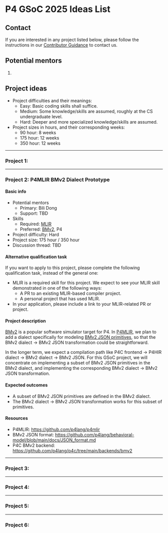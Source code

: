 # P4 GSoC 2025 Ideas List

## Contact

If you are interested in any project listed below, please follow the instructions in our [Contributor Guidance](contributor_guidance.md) to contact us.

## Potential mentors

1.

## Project ideas

- Project difficulties and their meanings:
  - Easy: Basic coding skills shall suffice.
  - Medium: Some knowledge/skills are assumed, roughly at the CS undergraduate level.
  - Hard: Deeper and more specialized knowledge/skills are assumed.
- Project sizes in hours, and their corresponding weeks:
  - 90 hour: 8 weeks
  - 175 hour: 12 weeks
  - 350 hour: 12 weeks

---

### Project 1:

---

### Project 2: P4MLIR BMv2 Dialect Prototype

#### Basic info

- Potential mentors
  - Primary: Bili Dong
  - Support: TBD
- Skills
  - Required: [MLIR](https://mlir.llvm.org/)
  - Preferred: [BMv2](https://github.com/p4lang/behavioral-model), P4
- Project difficulty: Hard
- Project size: 175 hour / 350 hour
- Discussion thread: TBD

#### Alternative qualification task

If you want to apply to this project, please complete the following qualification task, instead of the general one:

- MLIR is a required skill for this project. We expect to see your MLIR skill demonstrated in one of the following ways:
  - A PR to an existing MLIR-based compiler project.
  - A personal project that has used MLIR.
- In your application, please include a link to your MLIR-related PR or project.

#### Project description

[BMv2](https://github.com/p4lang/behavioral-model) is a popular software simulator target for P4. In [P4MLIR](https://github.com/p4lang/p4mlir), we plan to add a dialect specifically for modeling [BMv2 JSON primitives](https://github.com/p4lang/behavioral-model/blob/main/docs/JSON_format.md), so that the BMv2 dialect -> BMv2 JSON transformation could be straightforward.

In the longer term, we expect a compilation path like P4C frontend -> P4HIR dialect -> BMv2 dialect -> BMv2 JSON. For this GSoC project, we will concentrate on implementing a subset of BMv2 JSON primitives in the BMv2 dialect, and implementing the corresponding BMv2 dialect -> BMv2 JSON transformation.

#### Expected outcomes

- A subset of BMv2 JSON primitives are defined in the BMv2 dialect.
- The BMv2 dialect -> BMv2 JSON transformation works for this subset of primitives.

#### Resources

- P4MLIR: https://github.com/p4lang/p4mlir
- BMv2 JSON format: https://github.com/p4lang/behavioral-model/blob/main/docs/JSON_format.md
- P4C BMv2 backend: https://github.com/p4lang/p4c/tree/main/backends/bmv2

---

### Project 3:

---

### Project 4:

---

### Project 5:

---

### Project 6:
